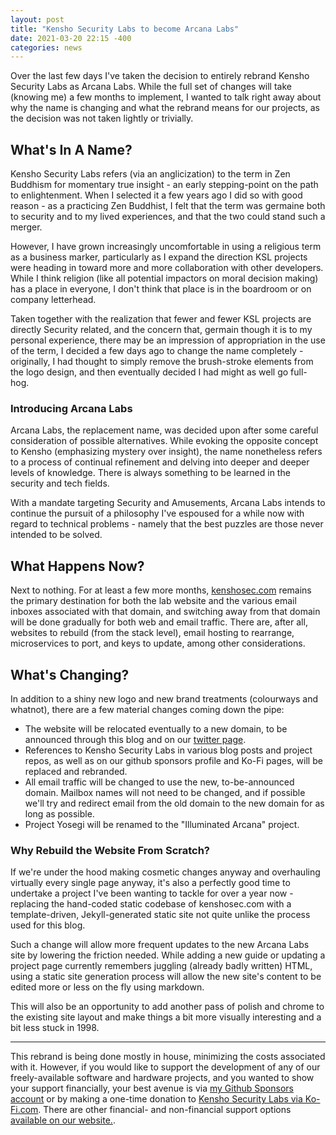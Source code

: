 ```yaml
---
layout: post
title: "Kensho Security Labs to become Arcana Labs"
date: 2021-03-20 22:15 -400
categories: news
---
```


Over the last few days I've taken the decision to entirely rebrand Kensho Security Labs as Arcana Labs. While the full set of changes will take (knowing me) a few months to implement, I wanted to talk right away about why the name is changing and what the rebrand means for our projects, as the decision was not taken lightly or trivially.

## What's In A Name?
Kensho Security Labs refers (via an anglicization) to the term in Zen Buddhism for momentary true insight - an early stepping-point on the path to enlightenment. When I selected it a few years ago I did so with good reason - as a practicing Zen Buddhist, I felt that the term was germaine both to security and to my lived experiences, and that the two could stand such a merger.

However, I have grown increasingly uncomfortable in using a religious term as a business marker, particularly as I expand the direction KSL projects were heading in toward more and more collaboration with other developers. While I think religion (like all potential impactors on moral decision making) has a place in everyone, I don't think that place is in the boardroom or on company letterhead.

Taken together with the realization that fewer and fewer KSL projects are directly Security related, and the concern that, germain though it is to my personal experience, there may be an impression of appropriation in the use of the term, I decided a few days ago to change the name completely - originally, I had thought to simply remove the brush-stroke elements from the logo design, and then eventually decided I had might as well go full-hog.

### Introducing Arcana Labs

Arcana Labs, the replacement name, was decided upon after some careful consideration of possible alternatives. While evoking the opposite concept to Kensho (emphasizing mystery over insight), the name nonetheless refers to a process of continual refinement and delving into deeper and deeper levels of knowledge. There is always something to be learned in the security and tech fields.

With a mandate targeting Security and Amusements, Arcana Labs intends to continue the pursuit of a philosophy I've espoused for a while now with regard to technical problems - namely that the best puzzles are those never intended to be solved.

## What Happens Now?
Next to nothing. For at least a few more months, [kenshosec.com](https://www.kenshosec.com) remains the primary destination for both the lab website and the various email inboxes associated with that domain, and switching away from that domain will be done gradually for both web and email traffic. There are, after all, websites to rebuild (from the stack level), email hosting to rearrange, microservices to port, and keys to update, among other considerations.

## What's Changing?
In addition to a shiny new logo and new brand treatments (colourways and whatnot), there are a few material changes coming down the pipe:
- The website will be relocated eventually to a new domain, to be announced through this blog and on our [twitter page](https://www.twitter.com/kenshosec).
- References to Kensho Security Labs in various blog posts and project repos, as well as on our github sponsors profile and Ko-Fi pages, will be replaced and rebranded.
- All email traffic will be changed to use the new, to-be-announced domain. Mailbox names will not need to be changed, and if possible we'll try and redirect email from the old domain to the new domain for as long as possible.
- Project Yosegi will be renamed to the "Illuminated Arcana" project.

### Why Rebuild the Website From Scratch?
If we're under the hood making cosmetic changes anyway and overhauling virtually every single page anyway, it's also a perfectly good time to undertake a project I've been wanting to tackle for over a year now - replacing the hand-coded static codebase of kenshosec.com with a template-driven, Jekyll-generated static site not quite unlike the process used for this blog.

Such a change will allow more frequent updates to the new Arcana Labs site by lowering the friction needed. While adding a new guide or updating a project page currently remembers juggling (already badly written) HTML, using a static site generation process will allow the new site's content to be edited more or less on the fly using markdown.

This will also be an opportunity to add another pass of polish and chrome to the existing site layout and make things a bit more visually interesting and a bit less stuck in 1998.

---

This rebrand is being done mostly in house, minimizing the costs associated with it. However, if you would like to support the development of any of our freely-available software and hardware projects, and you wanted to show your support financially, your best avenue is via [my Github Sponsors account](https://github.com/sponsors/ZAdamMac) or by making a one-time donation to [Kensho Security Labs via Ko-Fi.com](https://ko-fi.com/KenshoSec). There are other financial- and non-financial support options [available on our website.](https://www.kenshosec.com/support.html).